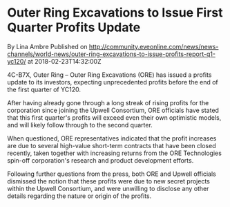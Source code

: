 # Outer Ring Excavations to Issue First Quarter Profits Update
By Lina Ambre
Published on http://community.eveonline.com/news/news-channels/world-news/outer-ring-excavations-to-issue-profits-report-q1-yc120/ at 2018-02-23T14:32:00Z

4C-B7X, Outer Ring – Outer Ring Excavations (ORE) has issued a profits update to its investors, expecting unprecedented profits before the end of the first quarter of YC120.

After having already gone through a long streak of rising profits for the corporation since joining the Upwell Consortium, ORE officials have stated that this first quarter's profits will exceed even their own optimistic models, and will likely follow through to the second quarter.

When questioned, ORE representatives indicated that the profit increases are due to several high-value short-term contracts that have been closed recently, taken together with increasing returns from the ORE Technologies spin-off corporation's research and product development efforts.

Following further questions from the press, both ORE and Upwell officials dismissed the notion that these profits were due to new secret projects within the Upwell Consortium, and were unwilling to disclose any other details regarding the nature or origin of the profits.

